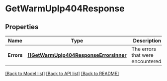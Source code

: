 # GetWarmUpIp404Response

## Properties

Name | Type | Description | Notes
------------ | ------------- | ------------- | -------------
**Errors** | [**[]GetWarmUpIp404ResponseErrorsInner**](GetWarmUpIp404ResponseErrorsInner.md) | The errors that were encountered. |[optional] 

[[Back to Model list]](../README.md#documentation-for-models) [[Back to API list]](../README.md#documentation-for-api-endpoints) [[Back to README]](../README.md)


